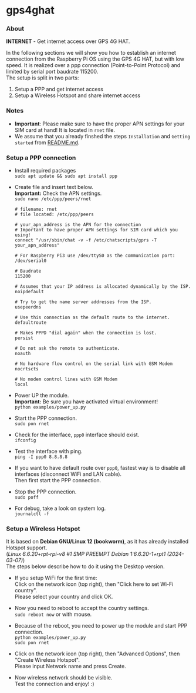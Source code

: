 # gps4ghat

### About

**INTERNET** - Get internet access over GPS 4G HAT.

In the following sections we will show you how to establish an internet connection from the Raspberry Pi OS using the GPS 4G HAT, but with low speed.
It is realized over a ppp connection (Point-to-Point Protocol) and limited by serial port baudrate 115200.\
The setup is split in two parts:
1. Setup a PPP and get internet access
2. Setup a Wireless Hotspot and share internet access

### Notes

- **Important**: Please make sure to have the proper APN settings for your SIM card at hand! It is located in `rnet` file.
- We assume that you already finshed the steps `Installation` and `Getting started` from [README.md](README.md).


### Setup a PPP connection
- Install required packages\
  `sudo apt update && sudo apt install ppp`
  
- Create file and insert text below.\
  **Important:** Check the APN settings.\
  `sudo nano /etc/ppp/peers/rnet`
  ```shell
  # filename: rnet
  # file located: /etc/ppp/peers

  # your_apn_address is the APN for the connection
  # Important to have proper APN settings for SIM card which you using!
  connect "/usr/sbin/chat -v -f /etc/chatscripts/gprs -T your_apn_address"

  # For Raspberry Pi3 use /dev/ttyS0 as the communication port:
  /dev/serial0

  # Baudrate
  115200

  # Assumes that your IP address is allocated dynamically by the ISP.
  noipdefault

  # Try to get the name server addresses from the ISP.
  usepeerdns

  # Use this connection as the default route to the internet.
  defaultroute

  # Makes PPPD "dial again" when the connection is lost.
  persist

  # Do not ask the remote to authenticate.
  noauth

  # No hardware flow control on the serial link with GSM Modem
  nocrtscts

  # No modem control lines with GSM Modem
  local
  ```

- Power UP the module.\
  **Important:** Be sure you have activated virtual environment!\
  `python examples/power_up.py`

- Start the PPP connection.\
  `sudo pon rnet`

- Check for the interface, `ppp0` interface should exist.\
  `ifconfig`

- Test the interface with ping.\
  `ping -I ppp0 8.8.8.8`
  
- If you want to have default route over `ppp0`, fastest way is to disable all interfaces (disconnect WiFi and LAN cable).\
  Then first start the PPP connection.

- Stop the PPP connection.\
  `sudo poff`

- For debug, take a look on system log.\
  `journalctl -f`



### Setup a Wireless Hotspot

It is based on **Debian GNU/Linux 12 (bookworm)**, as it has already installed Hotspot support.\
(*Linux 6.6.20+rpt-rpi-v8 #1 SMP PREEMPT Debian 1:6.6.20-1+rpt1 (2024-03-07)*)\
The steps below describe how to do it using the Desktop version.

- If you setup WiFi for the first time:\
  Click on the network icon (top right), then "Click here to set Wi-Fi country".\
  Please select your country and click OK.
  
- Now you need to reboot to accept the country settings.\
  `sudo reboot now` or with mouse.
  
- Because of the reboot, you need to power up the module and start PPP connection.\
  `python examples/power_up.py`\
  `sudo pon rnet`

- Click on the network icon (top right), then "Advanced Options", then "Create Wireless Hotspot".\
  Please input Network name and press Create.

- Now wireless network should be visible.\
  Test the connection and enjoy! :)
